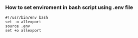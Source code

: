 ### How to set enviroment in bash script using .env file
    #!/usr/bin/env bash
    set -o allexport
    source .env
    set +o allexport